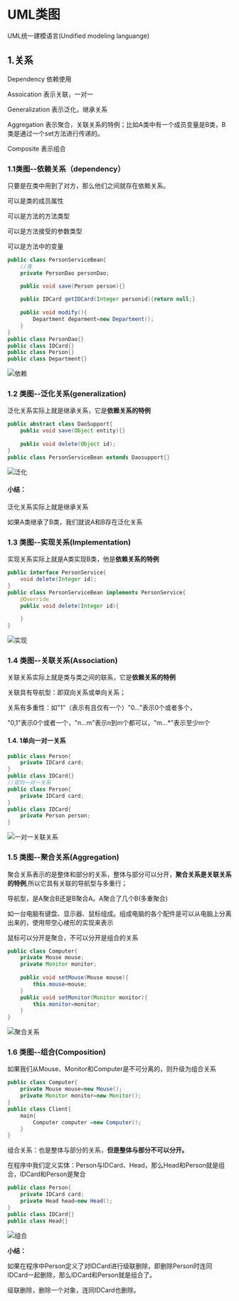 # UML类图

UML统一建模语言(Undified modeling languange)



## 1.关系

Dependency 依赖使用

Assoication 表示关联，一对一

Generalization 表示泛化，继承关系

Aggregation 表示聚合，关联关系的特例；比如A类中有一个成员变量是B类，B类是通过一个set方法进行传递的。

Composite 表示组合



### 1.1类图--依赖关系（dependency）

只要是在类中用到了对方，那么他们之间就存在依赖关系。

可以是类的成员属性

可以是方法的方法类型

可以是方法接受的参数类型

可以是方法中的变量

```java
public class PersonServiceBean{
    //类
    private PersonDao personDao; 

    public void save(Person person){}
    
    public IDCard getIDCard(Integer personid){return null;}
    
    public void modify(){
        Department deparment=new Department();
    }
}
public class PersonDao{}
public class IDCard{}
public class Person{}
public class Department{}

```

![依赖](E:\笔记\java学习笔记\设计模式\韩顺平\依赖.png)



### 1.2 类图--泛化关系(generalization)

泛化关系实际上就是继承关系，它是**依赖关系的特例**

```java
public abstract class DaoSupport{
    public void save(Object entity){}
    
    public void delete(Object id);
}
public class PersonServiceBean extends Daosupport{}
```

![泛化](E:\笔记\java学习笔记\设计模式\韩顺平\泛化.png)

####  小结：

泛化关系实际上就是继承关系

如果A类继承了B类，我们就说A和B存在泛化关系



### 1.3 类图--实现关系(Implementation)

实现关系实际上就是A类实现B类，他是**依赖关系的特例**

```java
public interface PersonService{
    void delete(Integer id);
}
public class PersonServiceBean implements PersonService{
	@Override
    public void delete(Integer id){
        
    }
}
```



![实现](E:\笔记\java学习笔记\设计模式\韩顺平\实现.png)

### 1.4 类图--关联关系(Association)

关联关系实际上就是类与类之间的联系，它是**依赖关系的特例**

关联具有导航型：即双向关系或单向关系；

关系有多重性：如"1"（表示有且仅有一个）"0..."表示0个或者多个，

"0,1"表示0个或者一个，"n...m"表示n到m个都可以，"m...*"表示至少m个



#### 1.4. 1单向一对一关系

```java
public class Person{
    private IDCard card;
}
public class IDCard{}
//双向一对一关系
public class Person{
    private IDCard card;
}
public class IDCard{
    private Person person;
}
```



![一对一关联关系](E:\笔记\java学习笔记\设计模式\韩顺平\一对一关联关系.png)



### 1.5 类图--聚合关系(Aggregation)

聚合关系表示的是整体和部分的关系，整体与部分可以分开，**聚合关系是关联关系的特例**,所以它具有关联的导航型与多重行；

导航型，是A聚合B还是B聚合A。A聚合了几个B(多重聚合)

如一台电脑有键盘、显示器、鼠标组成。组成电脑的各个配件是可以从电脑上分离出来的，使用带空心棱形的实现来表示

鼠标可以分开是聚合，不可以分开是组合的关系

```java
public class Computer{
    private Mouse mouse;
    private Monitor monitor;
    
    public void setMouse(Mouse mouse){
        this.mouse=mouse;
    }
    public void setMonitor(Monitor monitor){
        this.monitor=monitor;
    }
}
```

![聚合关系](E:\笔记\java学习笔记\设计模式\韩顺平\聚合关系.png)

### 1.6 类图--组合(Composition)

如果我们从Mouse、Monitor和Computer是不可分离的，则升级为组合关系

```java
public class Computer{
    private Mouse mouse=new Mouse();
    private Monitor monitor=new Monitor();
}
public class Client{
    main{
        Computer computer =new Computer();
    }
}
```

组合关系：也是整体与部分的关系，**但是整体与部分不可以分开。**

在程序中我们定义实体：Person与IDCard、Head，那么Head和Person就是组合，IDCard和Person是聚合

```java
public class Person{
    private IDCard card;
    private Head head=new Head();
}
public class IDCard{}
public class Head{}
```

![组合](E:\笔记\java学习笔记\设计模式\韩顺平\组合.png)

**小结：**

如果在程序中Person定义了对IDCard进行级联删除，即删除Person时连同IDCard一起删除，那么IDCard和Person就是组合了。

级联删除，删除一个对象，连同IDCard也删除。